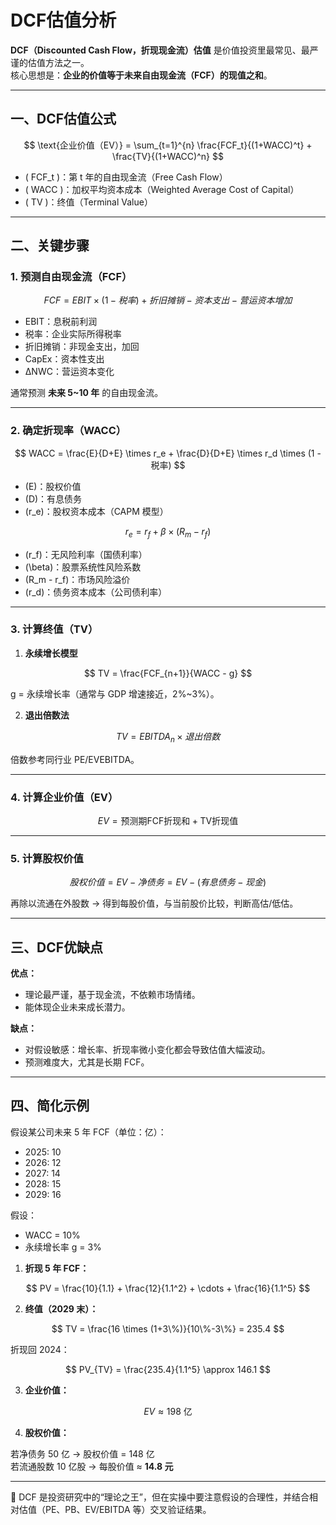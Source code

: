 # DCF估值分析

**DCF（Discounted Cash Flow，折现现金流）估值** 是价值投资里最常见、最严谨的估值方法之一。  
核心思想是：**企业的价值等于未来自由现金流（FCF）的现值之和**。

---

## 一、DCF估值公式

$$
\text{企业价值（EV）} = \sum_{t=1}^{n} \frac{FCF_t}{(1+WACC)^t} + \frac{TV}{(1+WACC)^n}
$$

- \( FCF_t \)：第 t 年的自由现金流（Free Cash Flow）  
- \( WACC \)：加权平均资本成本（Weighted Average Cost of Capital）  
- \( TV \)：终值（Terminal Value）

---

## 二、关键步骤

### 1. 预测自由现金流（FCF）

$$
FCF = EBIT \times (1 - 税率) + 折旧摊销 - 资本支出 - 营运资本增加
$$

- EBIT：息税前利润  
- 税率：企业实际所得税率  
- 折旧摊销：非现金支出，加回  
- CapEx：资本性支出  
- ΔNWC：营运资本变化  

通常预测 **未来 5~10 年** 的自由现金流。

---

### 2. 确定折现率（WACC）

$$
WACC = \frac{E}{D+E} \times r_e + \frac{D}{D+E} \times r_d \times (1 - 税率)
$$

- \(E\)：股权价值  
- \(D\)：有息债务  
- \(r_e\)：股权资本成本（CAPM 模型）  

$$
r_e = r_f + \beta \times (R_m - r_f)
$$

- \(r_f\)：无风险利率（国债利率）  
- \(\beta\)：股票系统性风险系数  
- \(R_m - r_f\)：市场风险溢价  
- \(r_d\)：债务资本成本（公司债利率）

---

### 3. 计算终值（TV）

1. **永续增长模型**

$$
TV = \frac{FCF_{n+1}}{WACC - g}
$$  

g = 永续增长率（通常与 GDP 增速接近，2%~3%）。

2. **退出倍数法**

$$
TV = EBITDA_n \times 退出倍数
$$  

倍数参考同行业 PE/EVEBITDA。

---

### 4. 计算企业价值（EV）

$$
EV = \text{预测期FCF折现和} + \text{TV折现值}
$$

---

### 5. 计算股权价值

$$
股权价值 = EV - 净债务 = EV - (有息债务 - 现金)
$$

再除以流通在外股数 → 得到每股价值，与当前股价比较，判断高估/低估。

---

## 三、DCF优缺点

**优点：**
- 理论最严谨，基于现金流，不依赖市场情绪。  
- 能体现企业未来成长潜力。  

**缺点：**
- 对假设敏感：增长率、折现率微小变化都会导致估值大幅波动。  
- 预测难度大，尤其是长期 FCF。

---

## 四、简化示例

假设某公司未来 5 年 FCF（单位：亿）：  
- 2025: 10  
- 2026: 12  
- 2027: 14  
- 2028: 15  
- 2029: 16  

假设：  
- WACC = 10%  
- 永续增长率 g = 3%  

1. **折现 5 年 FCF：**

$$
PV = \frac{10}{1.1} + \frac{12}{1.1^2} + \cdots + \frac{16}{1.1^5}
$$

2. **终值（2029 末）：**

$$
TV = \frac{16 \times (1+3\%)}{10\%-3\%} = 235.4
$$  

折现回 2024：

$$
PV_{TV} = \frac{235.4}{1.1^5} \approx 146.1
$$

3. **企业价值：**

$$
EV \approx 198 \text{ 亿}
$$

4. **股权价值：**

若净债务 50 亿 → 股权价值 = 148 亿  
若流通股数 10 亿股 → 每股价值 ≈ **14.8 元**

---

📌 DCF 是投资研究中的“理论之王”，但在实操中要注意假设的合理性，并结合相对估值（PE、PB、EV/EBITDA 等）交叉验证结果。
